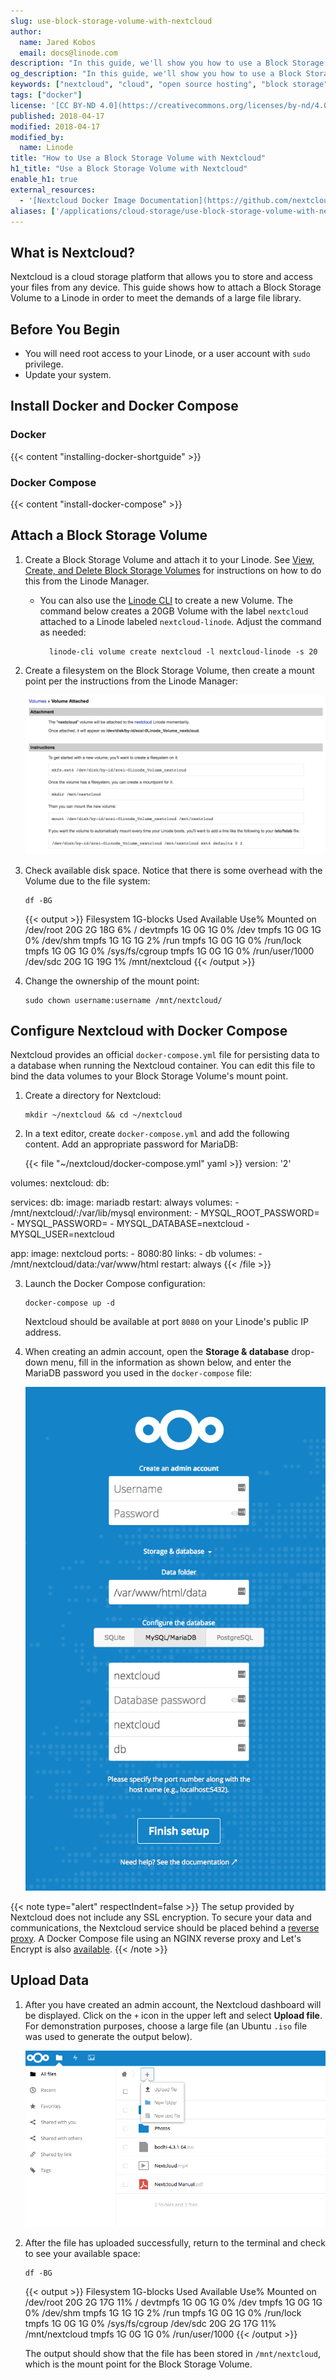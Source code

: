 ```yaml
---
slug: use-block-storage-volume-with-nextcloud
author:
  name: Jared Kobos
  email: docs@linode.com
description: "In this guide, we'll show you how to use a Block Storage Volume to store your Nextcloud data."
og_description: "In this guide, we'll show you how to use a Block Storage Volume to store your Nextcloud data."
keywords: ["nextcloud", "cloud", "open source hosting", "block storage"]
tags: ["docker"]
license: '[CC BY-ND 4.0](https://creativecommons.org/licenses/by-nd/4.0)'
published: 2018-04-17
modified: 2018-04-17
modified_by:
  name: Linode
title: "How to Use a Block Storage Volume with Nextcloud"
h1_title: "Use a Block Storage Volume with Nextcloud"
enable_h1: true
external_resources:
  - '[Nextcloud Docker Image Documentation](https://github.com/nextcloud/docker)'
aliases: ['/applications/cloud-storage/use-block-storage-volume-with-nextcloud/']
---
```


## What is Nextcloud?

Nextcloud is a cloud storage platform that allows you to store and access your files from any device. This guide shows how to attach a Block Storage Volume to a Linode in order to meet the demands of a large file library.

## Before You Begin

- You will need root access to your Linode, or a user account with `sudo` privilege.
- Update your system.

## Install Docker and Docker Compose

### Docker

{{< content "installing-docker-shortguide" >}}

### Docker Compose

{{< content "install-docker-compose" >}}

## Attach a Block Storage Volume

1.  Create a Block Storage Volume and attach it to your Linode. See [View, Create, and Delete Block Storage Volumes](/docs/products/storage/block-storage/guides/manage-volumes/) for instructions on how to do this from the Linode Manager.

    * You can also use the [Linode CLI](https://github.com/linode/linode-cli) to create a new Volume. The command below creates a 20GB Volume with the label `nextcloud` attached to a Linode labeled `nextcloud-linode`. Adjust the command as needed:

            linode-cli volume create nextcloud -l nextcloud-linode -s 20

2.  Create a filesystem on the Block Storage Volume, then create a mount point per the instructions from the Linode Manager:

    ![Mount Block Storage Volume](nextcloud-mount-volume.png)

3.  Check available disk space. Notice that there is some overhead with the Volume due to the file system:

        df -BG

    {{< output >}}
Filesystem     1G-blocks  Used Available Use% Mounted on
/dev/root            20G    2G       18G   6% /
devtmpfs              1G    0G        1G   0% /dev
tmpfs                 1G    0G        1G   0% /dev/shm
tmpfs                 1G    1G        1G   2% /run
tmpfs                 1G    0G        1G   0% /run/lock
tmpfs                 1G    0G        1G   0% /sys/fs/cgroup
tmpfs                 1G    0G        1G   0% /run/user/1000
/dev/sdc             20G    1G       19G   1% /mnt/nextcloud
{{< /output >}}

4.  Change the ownership of the mount point:

        sudo chown username:username /mnt/nextcloud/

## Configure Nextcloud with Docker Compose

Nextcloud provides an official `docker-compose.yml` file for persisting data to a database when running the Nextcloud container. You can edit this file to bind the data volumes to your Block Storage Volume's mount point.

1.  Create a directory for Nextcloud:

        mkdir ~/nextcloud && cd ~/nextcloud

2.  In a text editor, create `docker-compose.yml` and add the following content. Add an appropriate password for MariaDB:

    {{< file "~/nextcloud/docker-compose.yml" yaml >}}
version: '2'

volumes:
  nextcloud:
  db:

services:
  db:
    image: mariadb
    restart: always
    volumes:
      - /mnt/nextcloud/:/var/lib/mysql
    environment:
      - MYSQL_ROOT_PASSWORD=
      - MYSQL_PASSWORD=
      - MYSQL_DATABASE=nextcloud
      - MYSQL_USER=nextcloud

  app:
    image: nextcloud
    ports:
      - 8080:80
    links:
      - db
    volumes:
      - /mnt/nextcloud/data:/var/www/html
    restart: always
{{< /file >}}

3.  Launch the Docker Compose configuration:

        docker-compose up -d

    Nextcloud should be available at port `8080` on your Linode's public IP address.

4.  When creating an admin account, open the **Storage & database** drop-down menu, fill in the information as shown below, and enter the MariaDB password you used in the `docker-compose` file:

    ![Nextcloud database connection](connect-mysql-container.png "Nextcloud database connection")

{{< note type="alert" respectIndent=false >}}
The setup provided by Nextcloud does not include any SSL encryption. To secure your data and communications, the Nextcloud service should be placed behind a [reverse proxy](https://docs.nginx.com/nginx/admin-guide/web-server/reverse-proxy/). A Docker Compose file using an NGINX reverse proxy and Let's Encrypt is also [available](https://github.com/nextcloud/docker/blob/master/.examples/docker-compose/with-nginx-proxy/mariadb/apache/docker-compose.yml).
{{< /note >}}

## Upload Data

1.  After you have created an admin account, the Nextcloud dashboard will be displayed. Click on the `+` icon in the upper left and select **Upload file**. For demonstration purposes, choose a large file (an Ubuntu `.iso` file was used to generate the output below).

    ![Nextcloud Upload File](upload-file.jpg)

2.  After the file has uploaded successfully, return to the terminal and check to see your available space:

        df -BG

    {{< output >}}
Filesystem     1G-blocks  Used Available Use% Mounted on
/dev/root            20G    2G       17G  11% /
devtmpfs              1G    0G        1G   0% /dev
tmpfs                 1G    0G        1G   0% /dev/shm
tmpfs                 1G    1G        1G   2% /run
tmpfs                 1G    0G        1G   0% /run/lock
tmpfs                 1G    0G        1G   0% /sys/fs/cgroup
/dev/sdc             20G    2G       17G  11% /mnt/nextcloud
tmpfs                 1G    0G        1G   0% /run/user/1000
{{< /output >}}

    The output should show that the file has been stored in `/mnt/nextcloud`, which is the mount point for the Block Storage Volume.
